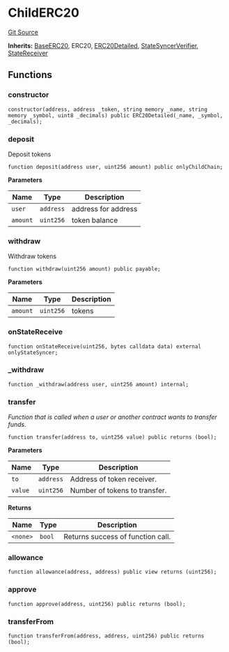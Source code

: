 # ChildERC20
[Git Source](https://github.com/maticnetwork/contracts/blob/155f729fd8db0676297384375468d4d45b8aa44e/contracts/child/ChildERC20.sol)

**Inherits:**
[BaseERC20](/contracts/child/BaseERC20.sol/contract.BaseERC20.md), ERC20, [ERC20Detailed](/contracts/child/ERC20Detailed.sol/contract.ERC20Detailed.md), [StateSyncerVerifier](/contracts/child/bor/StateSyncerVerifier.sol/contract.StateSyncerVerifier.md), [StateReceiver](/contracts/child/bor/StateReceiver.sol/interface.StateReceiver.md)


## Functions
### constructor


```solidity
constructor(address, address _token, string memory _name, string memory _symbol, uint8 _decimals) public ERC20Detailed(_name, _symbol, _decimals);
```

### deposit

Deposit tokens


```solidity
function deposit(address user, uint256 amount) public onlyChildChain;
```
**Parameters**

|Name|Type|Description|
|----|----|-----------|
|`user`|`address`|address for address|
|`amount`|`uint256`|token balance|


### withdraw

Withdraw tokens


```solidity
function withdraw(uint256 amount) public payable;
```
**Parameters**

|Name|Type|Description|
|----|----|-----------|
|`amount`|`uint256`|tokens|


### onStateReceive


```solidity
function onStateReceive(uint256, bytes calldata data) external onlyStateSyncer;
```

### _withdraw


```solidity
function _withdraw(address user, uint256 amount) internal;
```

### transfer

*Function that is called when a user or another contract wants to transfer funds.*


```solidity
function transfer(address to, uint256 value) public returns (bool);
```
**Parameters**

|Name|Type|Description|
|----|----|-----------|
|`to`|`address`|Address of token receiver.|
|`value`|`uint256`|Number of tokens to transfer.|

**Returns**

|Name|Type|Description|
|----|----|-----------|
|`<none>`|`bool`|Returns success of function call.|


### allowance


```solidity
function allowance(address, address) public view returns (uint256);
```

### approve


```solidity
function approve(address, uint256) public returns (bool);
```

### transferFrom


```solidity
function transferFrom(address, address, uint256) public returns (bool);
```

